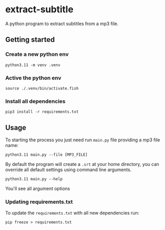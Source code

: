 # extract-subtitle
A python program to extract subtitles from a mp3 file.

## Getting started

### Create a new python env
```
python3.11 -m venv .venv
```

### Active the python env
```
source ./.venv/bin/activate.fish
```

### Install all dependencies
```
pip3 install -r requirements.txt
```

## Usage
To starting the process you just need run `main.py` file providing a mp3 file name:

```
python3.11 main.py --file [MP3_FILE]
```

By default the program will create a `.srt` at your home directory, you can override all default settings using command line arguments. 

```
python3.11 main.py --help
```

You'll see all argument options

### Updating requirements.txt
To update the `requirements.txt` with all new dependencies run:

```
pip freeze > requirements.txt
```
